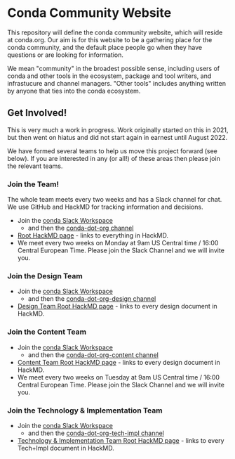 # Conda Community Website

This repository will define the conda community website, which will reside at conda.org.  Our aim is for this website to be a gathering place for the conda community, and the default place people go when they have questions or are looking for information.

We mean "community" in the broadest possible sense, including users of conda and other tools in the ecosystem, package and tool writers, and infrastucure and channel managers.  "Other tools" includes anything written by anyone that ties into the conda ecosystem.

## Get Involved!

This is very much a work in progress.  Work originally started on this in 2021, but then went on hiatus and did not start again in earnest until August 2022.

We have formed several teams to help us move this project forward (see below).  If you are interested in any (or all!) of these areas then please join the relevant teams.

### Join the Team!

The whole team meets every two weeks and has a Slack channel for chat.  We use GitHub and HackMD for tracking information and decisions.

* Join the [conda Slack Workspace](https://join.slack.com/t/conda/shared_invite/zt-1gbwyn1nk-rfDNaR8wFkAq4s812Rs0tg)
    * and then the [conda-dot-org channel](https://conda.slack.com/archives/C03Q9KCJPH8)
* [Root HackMD page](https://hackmd.io/DGtozSlsSjSokpYAK5-9hw) - links to everything in HackMD.
* We meet every two weeks on Monday at 9am US Central time / 16:00 Central European Time. Please join the Slack Channel and we will invite you.

### Join the Design Team

* Join the [conda Slack Workspace](https://join.slack.com/t/conda/shared_invite/zt-1gbwyn1nk-rfDNaR8wFkAq4s812Rs0tg)
    * and then the [conda-dot-org-design channel](https://conda.slack.com/archives/C0408NMPJ5S)
* [Design Team Root HackMD page](https://hackmd.io/XxHGKH33TRqKJaWKGUNppw) - links to every design document in HackMD.

### Join the Content Team

* Join the [conda Slack Workspace](https://join.slack.com/t/conda/shared_invite/zt-1gbwyn1nk-rfDNaR8wFkAq4s812Rs0tg)
    * and then the [conda-dot-org-content channel](https://conda.slack.com/archives/C03V5NSRNH5)
* [Content Team Root HackMD page](https://hackmd.io/V6mHdS7iSuSHchEVjVjcKQ) - links to every design document in HackMD.
* We meet every two weeks on Tuesday at 9am US Central time / 16:00 Central European Time. Please join the Slack Channel and we will invite you.

### Join the Technology & Implementation Team

* Join the [conda Slack Workspace](https://join.slack.com/t/conda/shared_invite/zt-1gbwyn1nk-rfDNaR8wFkAq4s812Rs0tg)
    * and then the [conda-dot-org-tech-impl channel](https://conda.slack.com/archives/C03V5P9KSQ7)
* [Technology & Implementation Team Root HackMD page](https://hackmd.io/e8Y26n9gQWeUeSojkqlv5w) - links to every Tech+Impl document in HackMD.
